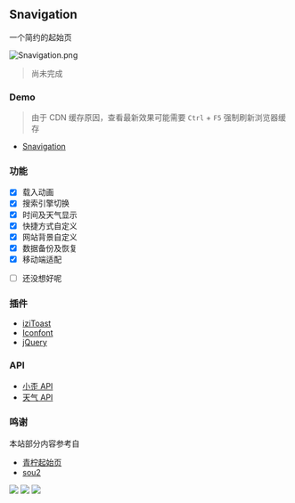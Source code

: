 <p>
<strong><h2>Snavigation</h2></strong>
一个简约的起始页
</p>

![Snavigation.png](https://github.com/Asakushen/Snavigation/assets/74193315/562253ac-d49c-499c-86e9-2e78cf9cd136)


>尚未完成

### Demo
>由于 CDN 缓存原因，查看最新效果可能需要 `Ctrl` + `F5` 强制刷新浏览器缓存

- [Snavigation](https://home.xyz233.cf/)

### 功能

- [x] 载入动画
- [x] 搜索引擎切换
- [x] 时间及天气显示
- [x] 快捷方式自定义
- [x] 网站背景自定义
- [x] 数据备份及恢复
- [x] 移动端适配
* [ ] 还没想好呢

### 插件

* [iziToast](https://izitoast.marcelodolza.com/)
* [Iconfont](https://www.iconfont.cn/)
* [jQuery](https://jquery.com/)

### API

* [小歪 API](https://api.ixiaowai.cn/)
* [天气 API](https://www.tianqiapi.com/)

### 鸣谢

本站部分内容参考自

* [青柠起始页](https://limestart.cn/)
* [sou2](https://github.com/yeetime/sou2/)

<a title="SSL" target="_blank" href="https://myssl.com/seal/detail?domain=blog.imsyy.top"><img src="https://img.shields.io/badge/MySSL-安全认证-brightgreen"></a>&nbsp;<a title="CDN" target="_blank" href="https://cdnjs.com/"><img src="https://img.shields.io/badge/CDN-Cloudflare-blue"></a>&nbsp;<a title="Copyright" target="_blank" href="https://xyz233.cf/"><img src="https://img.shields.io/badge/Copyright%20%C2%A9%202022--2023-%E6%B5%85%E8%8D%89-red"></a>
